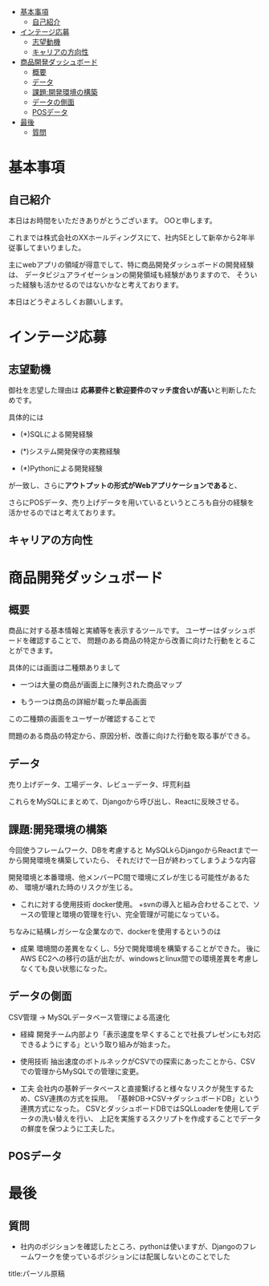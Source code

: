 



- [基本事項](#基本事項)
  - [自己紹介](#自己紹介)
- [インテージ応募](#インテージ応募)
  - [志望動機](#志望動機)
  - [キャリアの方向性](#キャリアの方向性)
- [商品開発ダッシュボード](#商品開発ダッシュボード)
  - [概要](#概要)
  - [データ](#データ)
  - [課題:開発環境の構築](#課題開発環境の構築)
  - [データの側面](#データの側面)
  - [POSデータ](#posデータ)
- [最後](#最後)
  - [質問](#質問)




# 基本事項


## 自己紹介

本日はお時間をいただきありがとうございます。
OOと申します。

これまでは株式会社のXXホールディングスにて、社内SEとして新卒から2年半従事してまいりました。

主にwebアプリの領域が得意でして、特に商品開発ダッシュボードの開発経験は、
データビジュアライゼーションの開発領域も経験がありますので、
そういった経験も活かせるのではないかなと考えております。

本日はどうぞよろしくお願いします。









# インテージ応募

## 志望動機

御社を志望した理由は
**応募要件と歓迎要件のマッチ度合いが高い**と判断したためです。

具体的には

- (*)SQLによる開発経験

- (*)システム開発保守の実務経験

- (*)Pythonによる開発経験

が一致し、さらに**アウトプットの形式がWebアプリケーションである**と、

さらにPOSデータ、売り上げデータを用いているというところも自分の経験を
活かせるのではと考えております。



## キャリアの方向性




# 商品開発ダッシュボード

## 概要

商品に対する基本情報と実績等を表示するツールです。
ユーザーはダッシュボードを確認することで、
問題のある商品の特定から改善に向けた行動をとることができます。

具体的には画面は二種類ありまして

- 一つは大量の商品が画面上に陳列された商品マップ

- もう一つは商品の詳細が載った単品画面

この二種類の画面をユーザーが確認することで

問題のある商品の特定から、原因分析、改善に向けた行動を取る事ができる。


## データ

売り上げデータ、工場データ、レビューデータ、坪荒利益

これらをMySQLにまとめて、Djangoから呼び出し、Reactに反映させる。


## 課題:開発環境の構築

今回使うフレームワーク、DBを考慮すると
MySQLkらDjangoからReactまで一から開発環境を構築していたら、
それだけで一日が終わってしまうような内容

開発環境と本番環境、他メンバーPC間で環境にズレが生じる可能性があるため、
環境が壊れた時のリスクが生じる。

- これに対する使用技術
docker使用。
+svnの導入と組み合わせることで、ソースの管理と環境の管理を行い、完全管理が可能になっている。

ちなみに結構レガシーな企業なので、dockerを使用するというのは

- 成果
環境間の差異をなくし、5分で開発環境を構築することができた。
後にAWS EC2への移行の話が出たが、windowsとlinux間での環境差異を考慮しなくても良い状態になった。


## データの側面

CSV管理 → MySQLデータベース管理による高速化

- 経緯
開発チーム内部より「表示速度を早くすることで社長プレゼンにも対応できるようにする」という取り組みが始まった。

- 使用技術
抽出速度のボトルネックがCSVでの探索にあったことから、CSVでの管理からMySQLでの管理に変更。

- 工夫
会社内の基幹データベースと直接繋げると様々なリスクが発生するため、CSV連携の方式を採用。
「基幹DB→CSV→ダッシュボードDB」という連携方式になった。
CSVとダッシュボードDBではSQLLoaderを使用してデータの洗い替えを行い、
上記を実施するスクリプトを作成することでデータの鮮度を保つように工夫した。









## POSデータ









# 最後




## 質問


- 社内のポジションを確認したところ、pythonは使いますが、Djangoのフレームワークを使っているポジションには配属しないとのことでした








title:パーソル原稿
